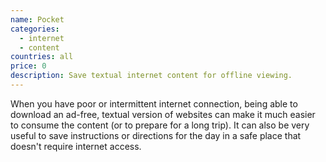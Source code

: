```yaml
---
name: Pocket
categories:
  - internet
  - content
countries: all
price: 0
description: Save textual internet content for offline viewing.
---
```


When you have poor or intermittent internet connection, being able to download an ad-free, textual version of websites can make it much easier to consume the content (or to prepare for a long trip). It can also be very useful to save instructions or directions for the day in a safe place that doesn't require internet access.
